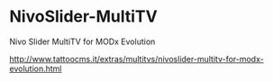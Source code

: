 NivoSlider-MultiTV
==================

Nivo Slider MultiTV for MODx Evolution

http://www.tattoocms.it/extras/multitvs/nivoslider-multitv-for-modx-evolution.html
